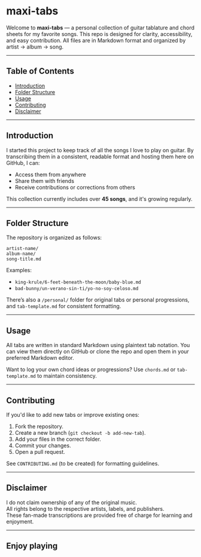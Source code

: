 # maxi-tabs

Welcome to **maxi-tabs** — a personal collection of guitar tablature and chord sheets for my favorite songs. This repo is designed for clarity, accessibility, and easy contribution. All files are in Markdown format and organized by artist → album → song.

---

## Table of Contents

- [Introduction](#introduction)
- [Folder Structure](#folder-structure)
- [Usage](#usage)
- [Contributing](#contributing)
- [Disclaimer](#disclaimer)

---

## Introduction

I started this project to keep track of all the songs I love to play on guitar. By transcribing them in a consistent, readable format and hosting them here on GitHub, I can:

- Access them from anywhere
- Share them with friends
- Receive contributions or corrections from others

This collection currently includes over **45 songs**, and it's growing regularly.

---

## Folder Structure

The repository is organized as follows:

```plaintext
artist-name/
album-name/
song-title.md
```

Examples:

- `king-krule/6-feet-beneath-the-moon/baby-blue.md`
- `bad-bunny/un-verano-sin-ti/yo-no-soy-celoso.md`

There’s also a `/personal/` folder for original tabs or personal progressions, and `tab-template.md` for consistent formatting.

---

## Usage

All tabs are written in standard Markdown using plaintext tab notation. You can view them directly on GitHub or clone the repo and open them in your preferred Markdown editor.

Want to log your own chord ideas or progressions? Use `chords.md` or `tab-template.md` to maintain consistency.

---

## Contributing

If you'd like to add new tabs or improve existing ones:

1. Fork the repository.
2. Create a new branch (`git checkout -b add-new-tab`).
3. Add your files in the correct folder.
4. Commit your changes.
5. Open a pull request.

See `CONTRIBUTING.md` (to be created) for formatting guidelines.

---

## Disclaimer

I do not claim ownership of any of the original music.  
All rights belong to the respective artists, labels, and publishers.  
These fan-made transcriptions are provided free of charge for learning and enjoyment.

---

## Enjoy playing
